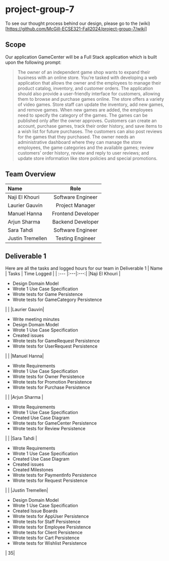 # project-group-7
To see our thought process behind our design, please go to the (wiki)[https://github.com/McGill-ECSE321-Fall2024/project-group-7/wiki]

## Scope
Our application GameCenter will be a Full Stack application which is built upon the following prompt:
> The owner of an independent game shop wants to expand their business with an online store. You’re tasked with developing a web application that allows the owner and the employees to manage their product catalog, inventory, and customer orders. The application should also provide a user-friendly interface for customers, allowing them to browse and purchase games online. The store offers a variety of video games. Store staff can update the inventory, add new games, and remove games. When new games are added, the employees need to specify the category of the games. The games can be published only after the owner approves. Customers can create an account, purchase games, track their order history, and save items to a wish list for future purchases. The customers can also post reviews for the games that they purchased. The owner needs an administrative dashboard where they can manage the store employees, the game categories and the available games; review customers’ order history, review and reply to user reviews; and update store information like store policies and special promotions.

## Team Overview
| Name|Role|
| :--- |:---:|
|Naji El Khouri | Software Engineer|
|Laurier Gauvin| Project Manager|
|Manuel Hanna| Frontend Developer| 
|Arjun Sharma | Backend Developer|
|Sara Tahdi | Software Engineer|
|Justin Tremellen| Testing Engineer|

## Deliverable 1
Here are all the tasks and logged hours for our team in Deliverable 1
| Name | Tasks | Time Logged |
| :--- |:---|:---:|
|Naji El Khouri | <ul><li>Design Domain Model<li>Wrote 1 Use Case Specification<li>Wrote tests for Game Persistence<li>Wrote tests for GameCategory Persistence</ul>| |
|Laurier Gauvin| <ul><li>Write meeting minutes<li>Design Domain Model<li>Wrote 1 Use Case Specification<li>Created issues<li>Wrote tests for GameRequest Persistence<li>Wrote tests for UserRequest Persistence</ul>| |
|Manuel Hanna| <ul><li>Wrote Requirements<li>Wrote 1 Use Case Specification<li>Wrote tests for Owner Persistence<li>Wrote tests for Promotion Persistence<li>Wrote tests for Purchase Persistence</ul>| |
|Arjun Sharma | <ul><li>Wrote Requirements<li>Wrote 1 Use Case Specification<li>Created Use Case Diagram<li>Wrote tests for GameCenter Persistence<li>Wrote tests for Review Persistence</ul>| |
|Sara Tahdi | <ul><li>Wrote Requirements<li>Wrote 1 Use Case Specification<li>Created Use Case Diagram<li>Created issues<li>Created Milestones<li>Wrote tests for PaymentInfo Persistence<li>Wrote tests for Request Persistence</ul>| |
|Justin Tremellen| <ul><li>Design Domain Model<li>Wrote 1 Use Case Specification<li>Created Issue Boards<li>Wrote tests for AppUser Persistence<li>Wrote tests for Staff Persistence<li>Wrote tests for Employee Persistence<li>Wrote tests for Client Persistence<li>Wrote tests for Cart Persistence<li>Wrote tests for Wishlist Persistence</ul>| 35|
